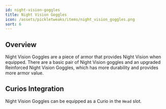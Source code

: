 ```yaml
---
id: night-vision-goggles
title: Night Vision Goggles
icon: /assets/pickletweaks/items/night_vision_goggles.png
sort: 6
---
```


## Overview

Night Vision Goggles are a piece of armor that provides Night Vision when equipped. There are a basic pair of Night Vision goggles and an upgraded Reinforced Night Vision Goggles, which has more durability and provides more armor value.

## Curios Integration

Night Vision Goggles can be equipped as a Curio in the `Head` slot.
